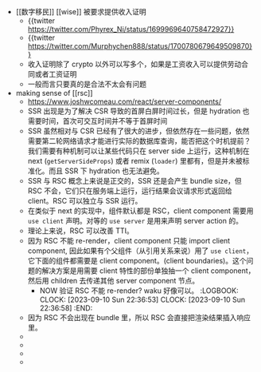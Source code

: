 - [[数字移民]] [[wise]] 被要求提供收入证明
	- {{twitter https://twitter.com/Phyrex_Ni/status/1699969640758472927}}
	- {{twitter https://twitter.com/Murphychen888/status/1700780679649509870}}
	- 收入证明除了 crypto 以外可以写多个，如果是工资收入可以提供劳动合同或者工资证明
	- 一般而言只要真的是合法不太会有问题
- making sense of [[rsc]]
	- https://www.joshwcomeau.com/react/server-components/
	- SSR 出现是为了解决 CSR 导致的首屏白屏时间过长，但是 hydration 也需要时间，首次可交互时间并不等于首屏时间
	- SSR 虽然相对与 CSR 已经有了很大的进步，但依然存在一些问题，依然需要第二轮网络请求才能进行实际的数据库查询，能否把这个时机提前？我们需要有种机制可以让某些代码只在 server side 上运行，这种机制在 next (`getServerSideProps`) 或者 remix (`loader`) 里都有，但是并未被标准化。而且 SSR 下 hydration 也无法避免。
	- SSR 与 RSC 概念上来说是正交的，SSR 还是会产生 bundle size，但 RSC 不会，它们只在服务端上运行，运行结果会议请求形式返回给 client。RSC 可以独立与 SSR 运行。
	- 在类似于 next 的实现中，组件默认都是 RSC，client component 需要用 `use client` 声明。对等的 `use server` 是用来声明 server action 的。
	- 理论上来说，RSC 可以改善 TTI。
	- 因为 RSC 不能 re-render，client component 只能 import client component, 因此如果有个父组件（从引用关系来说）用了 `use client`，它下面的组件都需要是 client component。(client boundaries)。这个问题的解决方案是用需要 client 特性的部份单独抽一个 client component，然后用 children 去传递其他 server component 节点。
		- NOW 验证 RSC 不能 re-render? waku 好像可以。
		  :LOGBOOK:
		  CLOCK: [2023-09-10 Sun 22:36:53]
		  CLOCK: [2023-09-10 Sun 22:36:58]
		  :END:
	- 因为 RSC 不会出现在 bundle 里，所以 RSC 会直接把渲染结果插入响应里。
	-
	-
	-
	-